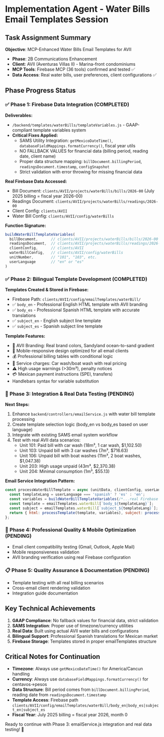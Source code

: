 # Implementation Agent - Water Bills Email Templates Session

## Task Assignment Summary
**Objective**: MCP-Enhanced Water Bills Email Templates for AVII
- **Phase**: 2B Communications Enhancement 
- **Client**: AVII (Aventuras Villas II) - Marina-front condominiums
- **MCP Tools**: Firebase MCP (36 tools) confirmed and tested ✅
- **Data Access**: Real water bills, user preferences, client configurations ✅

## Phase Progress Status

### ✅ **Phase 1: Firebase Data Integration (COMPLETED)**
**Deliverables:**
- `/backend/templates/waterBills/templateVariables.js` - GAAP-compliant template variables system
- **Critical Fixes Applied:**
  - SAMS Utility Integration: `getMexicoDateTime()`, `databaseFieldMappings.formatCurrency()`, fiscal year utils
  - NO FALLBACK VALUES for financial data (billing period, reading date, client name)
  - Proper data structure mapping: `billDocument.billingPeriod`, `readingsDocument.timestamp`, `configSnapshot`
  - Strict validation with error throwing for missing financial data

**Real Firebase Data Accessed:**
- Bill Document: `clients/AVII/projects/waterBills/bills/2026-00` (July 2025 billing = fiscal year 2026-00)
- Readings Document: `clients/AVII/projects/waterBills/readings/2026-00` 
- Client Config: `clients/AVII`
- Water Bill Config: `clients/AVII/config/waterBills`

**Function Signature:**
```javascript
buildWaterBillTemplateVariables(
  billDocument,      // clients/AVII/projects/waterBills/bills/2026-00
  readingsDocument,  // clients/AVII/projects/waterBills/readings/2026-00  
  clientConfig,      // clients/AVII
  waterBillConfig,   // clients/AVII/config/waterBills
  unitNumber,        // "101", "103", etc.
  userLanguage       // "en" or "es"
)
```

### ✅ **Phase 2: Bilingual Template Development (COMPLETED)**
**Templates Created & Stored in Firebase:**
- Firebase Path: `clients/AVII/config/emailTemplates/waterBill/`
- ✅ `body_en` - Professional English HTML template with AVII branding
- ✅ `body_es` - Professional Spanish HTML template with accurate translations
- ✅ `subject_en` - English subject line template
- ✅ `subject_es` - Spanish subject line template

**Template Features:**
- 🎨 AVII Branding: Real brand colors, Sandyland ocean-to-sand gradient
- 📱 Mobile-responsive design optimized for all email clients
- 💰 Professional billing tables with conditional logic
- 🌊 Service charges: Car wash/boat wash with real pricing
- ⚠️ High usage warnings (>30m³), penalty notices
- 💳 Mexican payment instructions (SPEI, transfers)
- Handlebars syntax for variable substitution

### 🔄 **Phase 3: Integration & Real Data Testing (PENDING)**
**Next Steps:**
1. Enhance `backend/controllers/emailService.js` with water bill template processing
2. Create template selection logic (body_en vs body_es based on user language)
3. Integrate with existing SAMS email system workflow
4. Test with real AVII data scenarios:
   - Unit 101: Paid bill with car wash (18m³, 1 car wash, $1,102.50)
   - Unit 103: Unpaid bill with 3 car washes (7m³, $716.63)  
   - Unit 106: Unpaid bill with boat washes (11m³, 2 boat washes, $1,047.38)
   - Unit 203: High usage unpaid (43m³, $2,370.38)
   - Unit 204: Minimal consumption (1m³, $55.13)

**Email Service Integration Pattern:**
```javascript
const processWaterBillTemplate = async (unitData, clientConfig, userLanguage) => {
  const templateLang = userLanguage === 'spanish' ? 'es' : 'en';
  const variables = buildWaterBillTemplateVariables(/*...real Firebase data...*/);
  const template = emailTemplates.waterBill[`body_${templateLang}`];
  const subject = emailTemplates.waterBill[`subject_${templateLang}`];
  return { html: processTemplate(template, variables), subject: processTemplate(subject, variables) };
};
```

### 📱 **Phase 4: Professional Quality & Mobile Optimization (PENDING)**
- Email client compatibility testing (Gmail, Outlook, Apple Mail)
- Mobile responsiveness validation
- AVII branding verification using real Firebase configuration

### 📋 **Phase 5: Quality Assurance & Documentation (PENDING)**
- Template testing with all real billing scenarios
- Cross-email client rendering validation
- Integration guide documentation

## Key Technical Achievements
1. **GAAP Compliance**: No fallback values for financial data, strict validation
2. **SAMS Integration**: Proper use of timezone/currency utilities
3. **Real Data**: Built using actual AVII water bills and configurations
4. **Bilingual Support**: Professional Spanish translations for Mexican market
5. **Firebase Storage**: Templates stored in proper emailTemplates structure

## Critical Notes for Continuation
- **Timezone**: Always use `getMexicoDateTime()` for America/Cancun handling
- **Currency**: Always use `databaseFieldMappings.formatCurrency()` for centavos→pesos  
- **Data Structure**: Bill period comes from `billDocument.billingPeriod`, reading date from `readingsDocument.timestamp`
- **Template Access**: Firebase path `clients/AVII/config/emailTemplates/waterBill/body_en|body_es|subject_en|subject_es`
- **Fiscal Year**: July 2025 billing = fiscal year 2026, month 0

Ready to continue with Phase 3: emailService.js integration and real data testing! 🎯